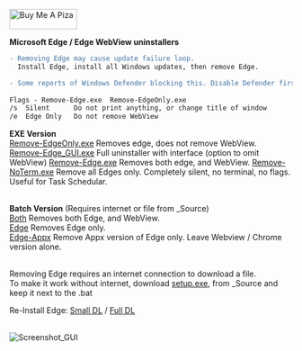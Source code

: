 <a href="https://www.buymeacoffee.com/wic8pmtmys" target="_blank"><img src="https://cdn.buymeacoffee.com/buttons/v2/default-blue.png" alt="Buy Me A Piza" height="36" width="120"></a>


**Microsoft Edge / Edge WebView uninstallers**
```diff
- Removing Edge may cause update failure loop. 
  Install Edge, install all Windows updates, then remove Edge. 

- Some reports of Windows Defender blocking this. Disable Defender first.  
 
Flags - Remove-Edge.exe  Remove-EdgeOnly.exe
/s  Silent      Do not print anything, or change title of window  
/e  Edge Only   Do not remove WebView  
```

**EXE Version**  
[Remove-EdgeOnly.exe](https://github.com/ShadowWhisperer/Remove-MS-Edge/blob/main/Remove-EdgeOnly.exe?raw=true) Removes edge, does not remove WebView.  
[Remove-Edge_GUI.exe](https://github.com/ShadowWhisperer/Remove-MS-Edge/blob/main/Remove-Edge_GUI.exe?raw=true) Full uninstaller with interface (option to omit WebView)  [Remove-Edge.exe](https://github.com/ShadowWhisperer/Remove-MS-Edge/blob/main/Remove-Edge.exe?raw=true) Removes both edge, and WebView.
[Remove-NoTerm.exe](https://github.com/ShadowWhisperer/Remove-MS-Edge/blob/main/Remove-NoTerm.exe?raw=true) Remove all Edges only. Completely silent, no terminal, no flags. Useful for Task Schedular.  
<br>

**Batch Version**  (Requires internet or file from _Source)  
[Both](https://github.com/ShadowWhisperer/Remove-MS-Edge/blob/main/Batch/Both.bat?raw=true) Removes both Edge, and WebView.  
[Edge](https://github.com/ShadowWhisperer/Remove-MS-Edge/blob/main/Batch/Edge.bat?raw=true) Removes Edge only.  
[Edge-Appx](https://github.com/ShadowWhisperer/Remove-MS-Edge/blob/main/Batch/Edge-Appx.bat?raw=true) Remove Appx version of Edge only. Leave Webview / Chrome version alone.  
<br>

Removing Edge requires an internet connection to download a file.  
To make it work without internet, download [setup.exe](https://github.com/ShadowWhisperer/Remove-MS-Edge/blob/main/_Source/setup.exe?raw=true), from _Source and keep it next to the .bat

Re-Install Edge: [Small DL](https://www.microsoft.com/en-us/edge/download?form=MA13FJ)  /  [Full DL](https://www.microsoft.com/en-us/edge/business/download?form=MA13FJ)  
<br>

![Screenshot_GUI](https://github.com/ShadowWhisperer/Remove-MS-Edge/assets/61057625/247433f9-cb20-4cfc-9c13-bf022ecb4dda)

